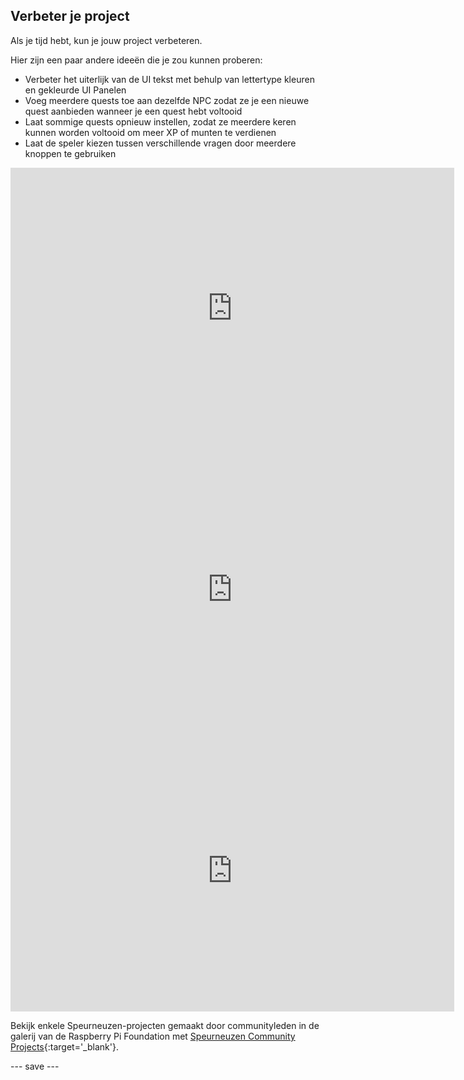 ## Verbeter je project

Als je tijd hebt, kun je jouw project verbeteren.

Hier zijn een paar andere ideeën die je zou kunnen proberen:

+ Verbeter het uiterlijk van de UI tekst met behulp van lettertype kleuren en gekleurde UI Panelen
+ Voeg meerdere quests toe aan dezelfde NPC zodat ze je een nieuwe quest aanbieden wanneer je een quest hebt voltooid
+ Laat sommige quests opnieuw instellen, zodat ze meerdere keren kunnen worden voltooid om meer XP of munten te verdienen
+ Laat de speler kiezen tussen verschillende vragen door meerdere knoppen te gebruiken

<iframe allowtransparency="true" width="710" height="450" src="https://raspberrypilearning.github.io/unity-webgl/quest-seeker" frameborder="0"></iframe>
<iframe allowtransparency="true" width="710" height="450" src="https://raspberrypilearning.github.io/unity-webgl/weatherquest" frameborder="0"></iframe>
<iframe allowtransparency="true" width="710" height="450" src="https://raspberrypilearning.github.io/unity-webgl/castlequestseeker" frameborder="0"></iframe>

Bekijk enkele Speurneuzen-projecten gemaakt door communityleden in de galerij van de Raspberry Pi Foundation met [Speurneuzen Community Projects](https://wke.lt/w/s/3n5xmU){:target='_blank'}.

--- save ---
